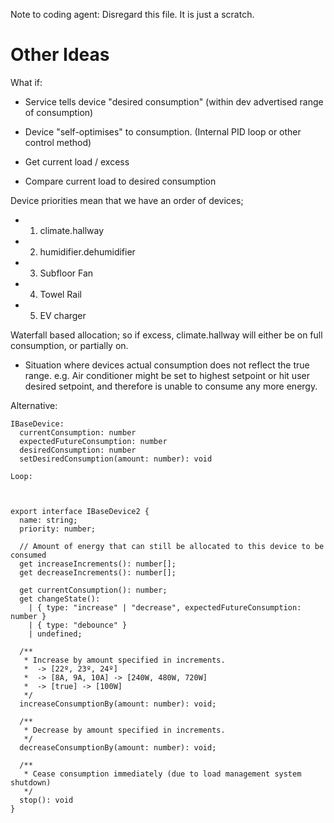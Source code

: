 Note to coding agent: Disregard this file. It is just a scratch.

# Other Ideas

What if:

- Service tells device "desired consumption" (within dev advertised range of consumption)
- Device "self-optimises" to consumption. (Internal PID loop or other control method)

- Get current load / excess
- Compare current load to desired consumption

Device priorities mean that we have an order of devices;

- 1. climate.hallway 
- 2. humidifier.dehumidifier
- 3. Subfloor Fan
- 4. Towel Rail
- 5. EV charger

Waterfall based allocation; so if excess, climate.hallway will either be on full consumption, or partially on.

- Situation where devices actual consumption does not reflect the true range. e.g. Air conditioner might be set to highest setpoint or hit user desired setpoint, and therefore is unable to consume any more energy.


Alternative:

```
IBaseDevice:
  currentConsumption: number
  expectedFutureConsumption: number
  desiredConsumption: number
  setDesiredConsumption(amount: number): void

Loop:



```


```
export interface IBaseDevice2 {
  name: string;
  priority: number;

  // Amount of energy that can still be allocated to this device to be consumed
  get increaseIncrements(): number[];
  get decreaseIncrements(): number[];

  get currentConsumption(): number;
  get changeState():
    | { type: "increase" | "decrease", expectedFutureConsumption: number }
    | { type: "debounce" }
    | undefined;

  /**
   * Increase by amount specified in increments.
   *  -> [22º, 23º, 24º]
   *  -> [8A, 9A, 10A] -> [240W, 480W, 720W]
   *  -> [true] -> [100W]
   */
  increaseConsumptionBy(amount: number): void;

  /**
   * Decrease by amount specified in increments.
   */
  decreaseConsumptionBy(amount: number): void;

  /**
   * Cease consumption immediately (due to load management system shutdown)
   */
  stop(): void
}

```